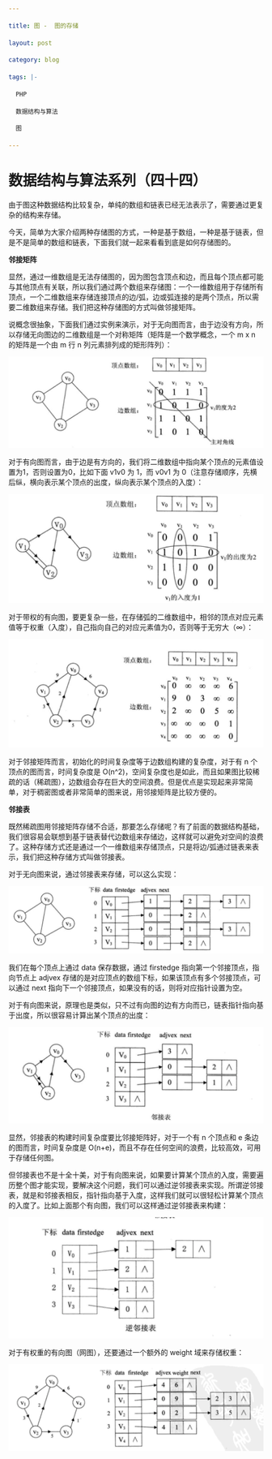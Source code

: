 ```yaml
---

title: 图 -  图的存储

layout: post

category: blog

tags: |-

  PHP

  数据结构与算法

  图

---
```




# 数据结构与算法系列（四十四）



由于图这种数据结构比较复杂，单纯的数组和链表已经无法表示了，需要通过更复杂的结构来存储。

今天，简单为大家介绍两种存储图的方式，一种是基于数组，一种是基于链表，但是不是简单的数组和链表，下面我们就一起来看看到底是如何存储图的。

**邻接矩阵**

显然，通过一维数组是无法存储图的，因为图包含顶点和边，而且每个顶点都可能与其他顶点有关联，所以我们通过两个数组来存储图：一个一维数组用于存储所有顶点，一个二维数组来存储连接顶点的边/弧，边或弧连接的是两个顶点，所以需要二维数组来存储。我们把这种存储图的方式叫做邻接矩阵。

说概念很抽象，下面我们通过实例来演示，对于无向图而言，由于边没有方向，所以存储无向图边的二维数组是一个对称矩阵（矩阵是一个数学概念，一个  m x n 的矩阵是一个由 m 行 n 列元素排列成的矩形阵列）：

![img](/assets/post/e6590fff91b8b45c571065e4be96a8732cb5efd5b54f4bad7b8a2312f06bd7a7.png)

对于有向图而言，由于边是有方向的，我们将二维数组中指向某个顶点的元素值设置为1，否则设置为0，比如下面 v1v0 为 1，而 v0v1 为 0（注意存储顺序，先横后纵，横向表示某个顶点的出度，纵向表示某个顶点的入度）：

![img](/assets/post/c601115fbc594f25522c0590afd0b0c0a1a51833dd5f8205b4b2e62774dd1146.png)

对于带权的有向图，要更复杂一些，在存储弧的二维数组中，相邻的顶点对应元素值等于权重（入度），自己指向自己的对应元素值为0，否则等于无穷大（∞）：

![img](/assets/post/6c2d7e9b2926355945b27a10ff3ddf2cf743425ff28e095f483b7adf0e359fda.png)

对于邻接矩阵而言，初始化的时间复杂度等于边数组构建的复杂度，对于有 n 个顶点的图而言，时间复杂度是 O(n^2)，空间复杂度也是如此，而且如果图比较稀疏的话（稀疏图），边数组会存在巨大的空间浪费。但是优点是实现起来非常简单，对于稠密图或者非常简单的图来说，用邻接矩阵是比较方便的。

**邻接表**

既然稀疏图用邻接矩阵存储不合适，那要怎么存储呢？有了前面的数据结构基础，我们很容易会联想到基于链表替代边数组来存储边，这样就可以避免对空间的浪费了。这种存储方式还是通过一个一维数组来存储顶点，只是将边/弧通过链表来表示，我们把这种存储方式叫做邻接表。

对于无向图来说，通过邻接表来存储，可以这么实现：

![img](/assets/post/623b9c66b2f91a26aade49f187735d5ccbd448e359d6e11f5fcd6c27f993d58b.png)

我们在每个顶点上通过 data 保存数据，通过 firstedge 指向第一个邻接顶点，指向节点上 adjvex 存储的是对应顶点的数组下标，如果该顶点有多个邻接顶点，可以通过 next 指向下一个邻接顶点，如果没有的话，则将对应指针设置为空。

对于有向图来说，原理也是类似，只不过有向图的边有方向而已，链表指针指向基于出度，所以很容易计算出某个顶点的出度：

![img](/assets/post/d174b30957caa009a05f1a2379a1ef297e3d4e97dccf8396ddf01e2a97434ada.png)

显然，邻接表的构建时间复杂度要比邻接矩阵好，对于一个有 n 个顶点和 e 条边的图而言，时间复杂度是 O(n+e)，而且不存在任何空间的浪费，比较高效，可用于存储任何图。

但邻接表也不是十全十美，对于有向图来说，如果要计算某个顶点的入度，需要遍历整个图才能实现，要解决这个问题，我们可以通过逆邻接表来实现。所谓逆邻接表，就是和邻接表相反，指针指向基于入度，这样我们就可以很轻松计算某个顶点的入度了。比如上面那个有向图，我们可以这样通过逆邻接表来构建：

![img](/assets/post/872487a88178120dfaa4aea536820c2ef11f384a5b4b6b6acdd885469c9f0c61.png)

对于有权重的有向图（网图），还要通过一个额外的 weight 域来存储权重：

![img](/assets/post/a09c719036664b057268c035517406bf46e0d60768adb605b1fe503e865fe4da.png)
